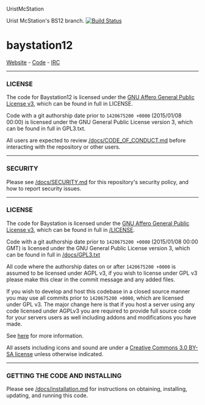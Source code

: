 UristMcStation

Urist McStation's BS12 branch. [![Build Status](https://github.com/UristMcStation/UristMcStation/workflows/test/badge.svg)](https://github.com/UristMcStation/UristMcStation/actions?query=workflow%3A%22Run+Tests%22)

# baystation12

[Website](UristMcStation.github.io) - [Code](http://github.com/UristMcStation/UristMcStation/) - [IRC](http://baystation12.net/forums/viewtopic.php?f=12&t=5088)

---

### LICENSE
The code for Baystation12 is licensed under the [GNU Affero General Public License v3](http://www.gnu.org/licenses/agpl.html), which can be found in full in LICENSE.

Code with a git authorship date prior to `1420675200 +0000` (2015/01/08 00:00) is licensed under the GNU General Public License version 3, which can be found in full in GPL3.txt.

All users are expected to review [/docs/CODE_OF_CONDUCT.md](/docs/CODE_OF_CONDUCT.md) before interacting with the repository or other users.

---

### SECURITY

Please see [/docs/SECURITY.md](/docs/SECURITY.md) for this repository's security policy, and how to report security issues.

---

### LICENSE

The code for Baystation is licensed under the [GNU Affero General Public License v3](https://www.gnu.org/licenses/agpl.html), which can be found in full in [/LICENSE](/LICENSE).

Code with a git authorship date prior to `1420675200 +0000` (2015/01/08 00:00 GMT) is licensed under the GNU General Public License version 3, which can be found in full in [/docs/GPL3.txt](/docs/GPL3.txt)

All code where the authorship dates on or after `1420675200 +0000` is assumed to be licensed under AGPL v3, if you wish to license under GPL v3 please make this clear in the commit message and any added files.

If you wish to develop and host this codebase in a closed source manner you may use all commits prior to `1420675200 +0000`, which are licensed under GPL v3.  The major change here is that if you host a server using any code licensed under AGPLv3 you are required to provide full source code for your servers users as well including addons and modifications you have made.

See [here](https://www.gnu.org/licenses/why-affero-gpl.html) for more information.

All assets including icons and sound are under a [Creative Commons 3.0 BY-SA license](https://creativecommons.org/licenses/by-sa/3.0/) unless otherwise indicated.

---

### GETTING THE CODE AND INSTALLING

Please see [/docs/installation.md](/docs/installation.md) for instructions on obtaining, installing, updating, and running this code.
